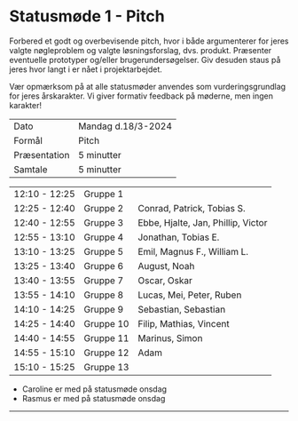 # Statusmøde 1 - Pitch

Forbered et godt og overbevisende pitch, hvor i både argumenterer for jeres valgte nøgleproblem og valgte løsningsforslag, dvs. produkt. Præsenter eventuelle prototyper og/eller brugerundersøgelser. Giv desuden staus på jeres hvor langt i er nået i projektarbejdet.   

Vær opmærksom på at alle statusmøder anvendes som vurderingsgrundlag for jeres årskarakter.
Vi giver formativ feedback på møderne, men ingen karakter!

|               |                     |
| ------------- | ------------------- |
| Dato          | Mandag d.18/3-2024  |
| Formål        | Pitch               |
| Præsentation  | 5 minutter          |
| Samtale       | 5 minutter          |

|               |           |              |
|---------------|-----------|--------------|
| 12:10 - 12:25 | Gruppe 1  |  |
| 12:25 - 12:40 | Gruppe 2  | Conrad, Patrick, Tobias S.  |
| 12:40 - 12:55 | Gruppe 3  | Ebbe, Hjalte, Jan, Phillip, Victor |
| 12:55 - 13:10 | Gruppe 4  | Jonathan, Tobias E. |
| 13:10 - 13:25 | Gruppe 5  | Emil, Magnus F., William L. |
| 13:25 - 13:40 | Gruppe 6  | August, Noah |
| 13:40 - 13:55 | Gruppe 7  | Oscar, Oskar |
| 13:55 - 14:10 | Gruppe 8  | Lucas, Mei, Peter, Ruben |
| 14:10 - 14:25 | Gruppe 9  | Sebastian, Sebastian |
| 14:25 - 14:40 | Gruppe 10 | Filip, Mathias, Vincent |
| 14:40 - 14:55 | Gruppe 11 | Marinus, Simon |
| 14:55 - 15:10 | Gruppe 12 | Adam |
| 15:10 - 15:25 | Gruppe 13 | |

- Caroline er med på statusmøde onsdag
- Rasmus er med på statusmøde onsdag


































































































































































































































































































































































































































































































































































































































































































































































































































































































































































































--------------------------------------------------------------------------------------------------------

